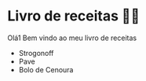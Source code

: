 
# Livro de receitas :man_cook:

Olá1 Bem vindo ao meu livro de receitas 
 - Strogonoff
 - Pave
 - Bolo de Cenoura

